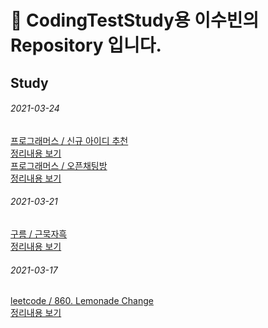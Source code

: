 # 🌱 CodingTestStudy용 이수빈의 Repository 입니다.

## Study

###### 2021-03-24
[프로그래머스 / 신규 아이디 추천](https://github.com/subin1224/CodingTest/blob/main/CodingTest/src/subin/Kakao2021_1.java)
<br>[정리내용 보기](https://bbinya.tistory.com/35?category=922724)
<br>
[프로그래머스 / 오픈채팅방](https://github.com/subin1224/CodingTest/blob/main/CodingTest/src/subin/Kakao2019.java)
<br>[정리내용 보기](https://bbinya.tistory.com/36?category=922724)


###### 2021-03-21
[구름 / 근묵자흑](https://github.com/subin1224/CodingTest/blob/main/CodingTest/src/subin/Black.java)
<br>[정리내용 보기](https://bbinya.tistory.com/32)

###### 2021-03-17
[leetcode / 860. Lemonade Change](https://github.com/subin1224/CodingTest/blob/main/CodingTest/src/subin/Lemonade_chanage.java)
<br>[정리내용 보기](https://bbinya.tistory.com/29)



